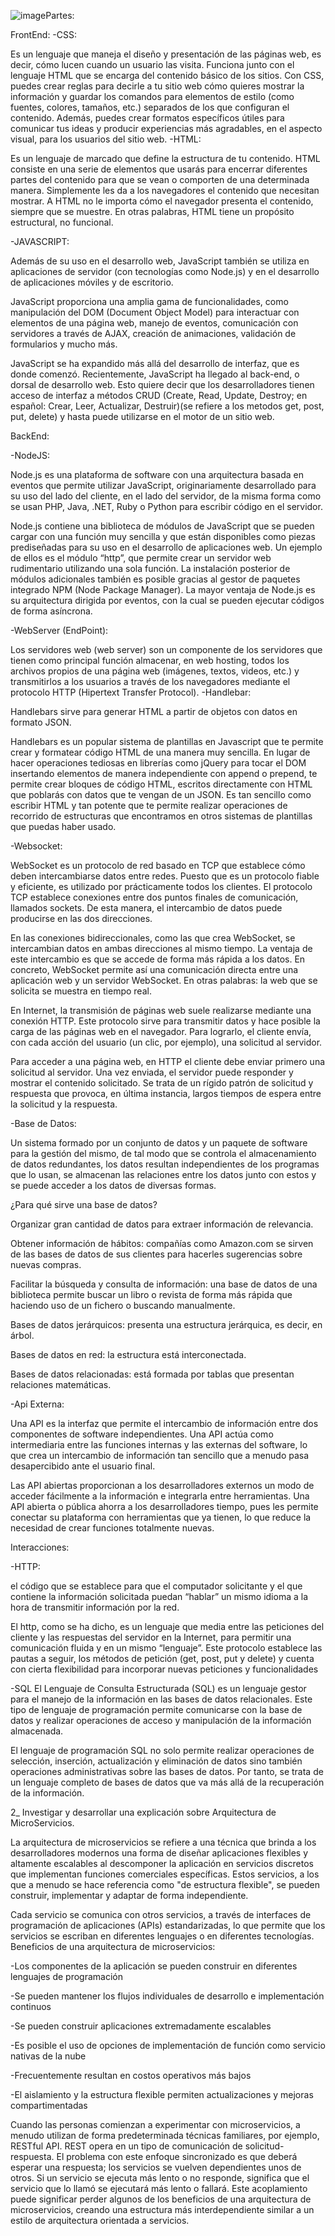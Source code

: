 ![image](https://github.com/DiegoCastellucci/Castellucci_DiciembreFeli/assets/130660041/77eb1f98-a3cb-4d34-a398-a7a24a964f2a)Partes: 

FrontEnd:
-CSS:

Es un lenguaje que maneja el diseño y presentación de las páginas web, es decir, cómo lucen cuando un usuario las visita. Funciona junto con el lenguaje HTML que se         encarga del contenido básico de los sitios. Con CSS, puedes crear reglas para decirle a tu sitio web cómo quieres mostrar la información y guardar los comandos              para elementos de estilo (como fuentes, colores, tamaños, etc.) separados de los que configuran el contenido.
Además, puedes crear formatos específicos útiles para comunicar tus ideas y producir experiencias más agradables, en el aspecto visual, para los usuarios del sitio web.
-HTML:

Es un lenguaje de marcado que define la estructura de tu contenido. HTML consiste en una serie de elementos que usarás para encerrar diferentes partes del contenido para que se vean o comporten de una determinada manera. Simplemente les da a los navegadores el contenido que necesitan mostrar. A HTML no le importa cómo el navegador presenta el contenido, siempre que se muestre. En otras palabras, HTML tiene un propósito estructural, no funcional.

-JAVASCRIPT:

Además de su uso en el desarrollo web, JavaScript también se utiliza en aplicaciones de servidor (con tecnologías como Node.js) y en el desarrollo de aplicaciones móviles y de escritorio.

JavaScript proporciona una amplia gama de funcionalidades, como manipulación del DOM (Document Object Model) para interactuar con elementos de una página web, manejo de eventos, comunicación con servidores a través de AJAX, creación de animaciones, validación de formularios y mucho más.

JavaScript se ha expandido más allá del desarrollo de interfaz, que es donde comenzó. Recientemente, JavaScript ha llegado al back-end, o dorsal de desarrollo web. Esto quiere decir que los desarrolladores tienen acceso de interfaz a métodos CRUD (Create, Read, Update, Destroy; en español: Crear, Leer, Actualizar, Destruir)(se refiere a los metodos get, post, put, delete) y hasta puede utilizarse en el motor de un sitio web.

BackEnd:

-NodeJS:

Node.js es una plataforma de software con una arquitectura basada en eventos que permite utilizar JavaScript, originariamente desarrollado para su uso del lado del cliente, en el lado del servidor, de la misma forma como se usan PHP, Java, .NET, Ruby o Python para escribir código en el servidor.

Node.js contiene una biblioteca de módulos de JavaScript que se pueden cargar con una función muy sencilla y que están disponibles como piezas prediseñadas para su uso en el desarrollo de aplicaciones web. Un ejemplo de ellos es el módulo “http”, que permite crear un servidor web rudimentario utilizando una sola función. La instalación posterior de módulos adicionales también es posible gracias al gestor de paquetes integrado NPM (Node Package Manager). La mayor ventaja de Node.js es su arquitectura dirigida por eventos, con la cual se pueden ejecutar códigos de forma asíncrona.

-WebServer (EndPoint):

Los servidores web (web server) son un componente de los servidores que tienen como principal función almacenar, en web hosting, todos los archivos propios de una página web (imágenes, textos, videos, etc.) y transmitirlos a los usuarios a través de los navegadores mediante el protocolo HTTP (Hipertext Transfer Protocol).
-Handlebar:

Handlebars sirve para generar HTML a partir de objetos con datos en formato JSON.

Handlebars es un popular sistema de plantillas en Javascript que te permite crear y formatear código HTML de una manera muy sencilla. En lugar de hacer operaciones tediosas en librerías como jQuery para tocar el DOM insertando elementos de manera independiente con append o prepend, te permite crear bloques de código HTML, escritos directamente con HTML que poblarás con datos que te vengan de un JSON. Es tan sencillo como escribir HTML y tan potente que te permite realizar operaciones de recorrido de estructuras que encontramos en otros sistemas de plantillas que puedas haber usado.

-Websocket:

WebSocket es un protocolo de red basado en TCP que establece cómo deben intercambiarse datos entre redes. Puesto que es un protocolo fiable y eficiente, es utilizado por prácticamente todos los clientes. El protocolo TCP establece conexiones entre dos puntos finales de comunicación, llamados sockets. De esta manera, el intercambio de datos puede producirse en las dos direcciones.

En las conexiones bidireccionales, como las que crea WebSocket, se intercambian datos en ambas direcciones al mismo tiempo. La ventaja de este intercambio es que se accede de forma más rápida a los datos. En concreto, WebSocket permite así una comunicación directa entre una aplicación web y un servidor WebSocket. En otras palabras: la web que se solicita se muestra en tiempo real.

En Internet, la transmisión de páginas web suele realizarse mediante una conexión HTTP. Este protocolo sirve para transmitir datos y hace posible la carga de las páginas web en el navegador. Para lograrlo, el cliente envía, con cada acción del usuario (un clic, por ejemplo), una solicitud al servidor.

Para acceder a una página web, en HTTP el cliente debe enviar primero una solicitud al servidor. Una vez enviada, el servidor puede responder y mostrar el contenido solicitado. Se trata de un rígido patrón de solicitud y respuesta que provoca, en última instancia, largos tiempos de espera entre la solicitud y la respuesta.

-Base de Datos:

Un sistema formado por un conjunto de datos y un paquete de software para la gestión del mismo, de tal modo que se controla el almacenamiento de datos redundantes, los datos resultan independientes de los programas que lo usan, se almacenan las relaciones entre los datos junto con estos y se puede acceder a los datos de diversas formas.

¿Para qué sirve una base de datos?

Organizar gran cantidad de datos para extraer información de relevancia.

Obtener información de hábitos: compañías como Amazon.com se sirven de las bases de datos de sus clientes para hacerles sugerencias sobre nuevas compras.

Facilitar la búsqueda y consulta de información: una base de datos de una biblioteca permite buscar un libro o revista de forma más rápida que haciendo uso de un fichero o buscando manualmente.

Bases de datos jerárquicos: presenta una estructura jerárquica, es decir, en árbol.

Bases de datos en red: la estructura está interconectada.

Bases de datos relacionadas: está formada por tablas que presentan relaciones matemáticas.

-Api Externa:

Una API es la interfaz que permite el intercambio de información entre dos componentes de software independientes. Una API actúa como intermediaria entre las funciones internas y las externas del software, lo que crea un intercambio de información tan sencillo que a menudo pasa desapercibido ante el usuario final.

Las API abiertas proporcionan a los desarrolladores externos un modo de acceder fácilmente a la información e integrarla entre herramientas. Una API abierta o pública ahorra a los desarrolladores tiempo, pues les permite conectar su plataforma con herramientas que ya tienen, lo que reduce la necesidad de crear funciones totalmente nuevas.

Interacciones:

-HTTP:

el código que se establece para que el computador solicitante y el que contiene la información solicitada puedan “hablar” un mismo idioma a la hora de transmitir información por la red.

El http, como se ha dicho, es un lenguaje que media entre las peticiones del cliente y las respuestas del servidor en la Internet, para permitir una comunicación fluida y en un mismo “lenguaje”. Este protocolo establece las pautas a seguir, los métodos de petición (get, post, put y delete) y cuenta con cierta flexibilidad para incorporar nuevas peticiones y funcionalidades

-SQL
El Lenguaje de Consulta Estructurada (SQL) es un lenguaje gestor para el manejo de la información en las bases de datos relacionales. Este tipo de lenguaje de programación permite comunicarse con la base de datos y realizar operaciones de acceso y manipulación de la información almacenada.

El lenguaje de programación SQL no solo permite realizar operaciones de selección, inserción, actualización y eliminación de datos sino también operaciones administrativas sobre las bases de datos. Por tanto, se trata de un lenguaje completo de bases de datos que va más allá de la recuperación de la información.

2_ Investigar y desarrollar una explicación sobre Arquitectura de MicroServicios.

La arquitectura de microservicios se refiere a una técnica que brinda a los desarrolladores modernos una forma de diseñar aplicaciones flexibles y altamente escalables al descomponer la aplicación en servicios discretos que implementan funciones comerciales específicas. Estos servicios, a los que a menudo se hace referencia como "de estructura flexible", se pueden construir, implementar y adaptar de forma independiente.

Cada servicio se comunica con otros servicios, a través de interfaces de programación de aplicaciones (APIs) estandarizadas, lo que permite que los servicios se escriban en diferentes lenguajes o en diferentes tecnologías.
Beneficios de una arquitectura de microservicios:

-Los componentes de la aplicación se pueden construir en diferentes lenguajes de programación

-Se pueden mantener los flujos individuales de desarrollo e implementación continuos

-Se pueden construir aplicaciones extremadamente escalables

-Es posible el uso de opciones de implementación de función como servicio nativas de la nube

-Frecuentemente resultan en costos operativos más bajos

-El aislamiento y la estructura flexible permiten actualizaciones y mejoras compartimentadas

Cuando las personas comienzan a experimentar con microservicios, a menudo utilizan de forma predeterminada técnicas familiares, por ejemplo, RESTful API. REST opera en un tipo de comunicación de solicitud-respuesta. El problema con este enfoque sincronizado es que deberá esperar una respuesta; los servicios se vuelven dependientes unos de otros. Si un servicio se ejecuta más lento o no responde, significa que el servicio que lo llamó se ejecutará más lento o fallará. Este acoplamiento puede significar perder algunos de los beneficios de una arquitectura de microservicios, creando una estructura más interdependiente similar a un estilo de arquitectura orientada a servicios.





